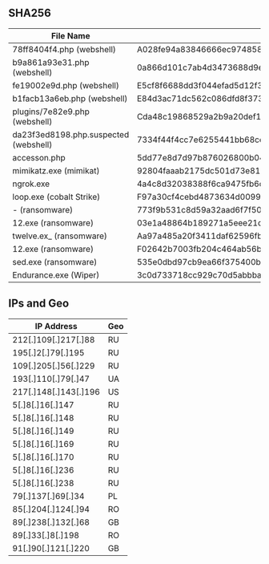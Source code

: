 ## SHA256

| File Name | SHA256 |
|-----------|--------|
| 78ff8404f4.php (webshell) | A028fe94a83846666ec974858398dbdcfd6fdd29bd995619a1f2542f611d62d6 |
| b9a861a93e31.php (webshell) | 0a866d101c7ab4d3473688d9e1c0b870e807bf2823b8e2af8b304e3ca3fe577e |
| fe19002e9d.php (webshell) | E5cf8f6688dd3f044efad5d12f3f591b03c6f4b28b45e17ed35ed0f58fb28553 |
| b1facb13a6eb.php (webshell) | E84d3ac71dc562c086dfd8f373a6c0d25130079241ff02b872a4cbc3c3e06b97 |
| plugins/7e82e9.php (webshell) | Cda48c19868529a2b9a20def1b77140702ccf1506c4386c2f1d40da352d18291 |
| da23f3ed8198.php.suspected (webshell) | 7334f44f4cc7e6255441bb68ce5f023c9bf05bd7f719d4ba3fef37b68fd4e8ed |
| accesson.php | 5dd77e8d7d97b876026800b045c80e448fdef19f5549068b65dd4e2178d52a65 |
| mimikatz.exe (mimikat) | 92804faaab2175dc501d73e814663058c78c0a042675a8937266357bcfb96c50 |
| ngrok.exe | 4a4c8d32038388f6ca9475fb6db8024acd56a01721d53104c755f918fb31f221 |
| loop.exe (cobalt Strike) | F97a30cf4cebd4873634d0099fa2f0836e45ac99caa0cb276646e7d604dcb2cf |
| - (ransomware) | 773f9b531c8d59a32aad6f7f50e4a22c6e5642d4e70eed0a12390caf66eb8403 |
| 12.exe (ransomware) | 03e1a48864b189271a5eee21d92ece949e0c1c3019d2047dd2f855f2fdb58f27 |
| twelve.ex_ (ransomware) | Aa97a485a20f3411daf62596fbd2cefd1fdd957f497a9c79ac5b27720d4cca98 |
| 12.exe (ransomware) | F02642b7003fb204c464ab56ba93b00ea3cb8c7f96c936323c17b92f49c36c41 |
| sed.exe (ransomware) | 535e0dbd97cb9ea66f375400b550dd3bcad0788a89fb46996a651053a2df07c3 |
| Endurance.exe (Wiper) | 3c0d733718cc929c70d5abbbab003981b3f175b42688234620dc3b6572485ed4 |


## IPs and Geo

| IP Address      | Geo |
|-----------------|-----|
| 212[.]109[.]217[.]88  | RU  |
| 195[.]2[.]79[.]195    | RU  |
| 109[.]205[.]56[.]229  | RU  |
| 193[.]110[.]79[.]47   | UA  |
| 217[.]148[.]143[.]196 | US  |
| 5[.]8[.]16[.]147      | RU  |
| 5[.]8[.]16[.]148      | RU  |
| 5[.]8[.]16[.]149      | RU  |
| 5[.]8[.]16[.]169      | RU  |
| 5[.]8[.]16[.]170      | RU  |
| 5[.]8[.]16[.]236      | RU  |
| 5[.]8[.]16[.]238      | RU  |
| 79[.]137[.]69[.]34    | PL  |
| 85[.]204[.]124[.]94   | RO  |
| 89[.]238[.]132[.]68   | GB  |
| 89[.]33[.]8[.]198     | RO  |
| 91[.]90[.]121[.]220   | GB  |
